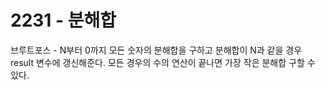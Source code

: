 # 2231 - 분해합
브루트포스 - N부터 0까지 모든 숫자의 분해합을 구하고 분해합이 N과 같을 경우 result 변수에 갱신해준다. 
모든 경우의 수의 연산이 끝나면 가장 작은 분해합 구할 수 있다.
